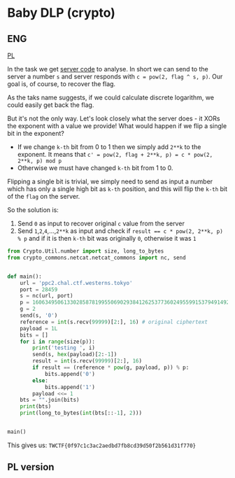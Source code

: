 # Baby DLP (crypto)


## ENG
[PL](#pl-version)

In the task we get [server code](server.py) to analyse.
In short we can send to the server a number `s` and server responds with `c = pow(2, flag ^ s, p)`.
Our goal is, of course, to recover the flag.

As the taks name suggests, if we could calculate discrete logarithm, we could easily get back the flag.

But it's not the only way.
Let's look closely what the server does - it XORs the exponent with a value we provide!
What would happen if we flip a single bit in the exponent?

- If we change `k-th` bit from 0 to 1 then we simply add `2**k` to the exponent. It means that `c' = pow(2, flag + 2**k, p) = c * pow(2, 2**k, p) mod p`
- Otherwise we must have changed `k-th` bit from 1 to 0.

Flipping a single bit is trivial, we simply need to send as input a number which has only a single high bit as `k-th` position, and this will flip the `k-th` bit of the `flag` on the server.

So the solution is:

1. Send `0` as input to recover original `c` value from the server
2. Send `1`,`2`,`4`,...,`2**k` as input and check if `result == c * pow(2, 2**k, p) % p` and if it is then `k-th` bit was originally `0`, otherwise it was `1`

```python
from Crypto.Util.number import size, long_to_bytes
from crypto_commons.netcat.netcat_commons import nc, send


def main():
    url = 'ppc2.chal.ctf.westerns.tokyo'
    port = 28459
    s = nc(url, port)
    p = 160634950613302858781995506902938412625377360249559915379491492274326359260806831823821711441204122060415286351711411013883400510041411782176467940678464161205204391247137689678794367049197824119717278923753940984084059450704378828123780678883777306239500480793044460796256306557893061457956479624163771194201
    g = 2
    send(s, '0')
    reference = int(s.recv(99999)[2:], 16) # original ciphertext
    payload = 1L
    bits = []
    for i in range(size(p)):
        print('testing ', i)
        send(s, hex(payload)[2:-1])
        result = int(s.recv(99999)[2:], 16)
        if result == (reference * pow(g, payload, p)) % p:
            bits.append('0')
        else:
            bits.append('1')
        payload <<= 1
    bts = "".join(bits)
    print(bts)
    print(long_to_bytes(int(bts[::-1], 2)))


main()
```

This gives us: `TWCTF{0f97c1c3ac2aedbd7fb8cd39d50f2b561d31f770}`

## PL version
